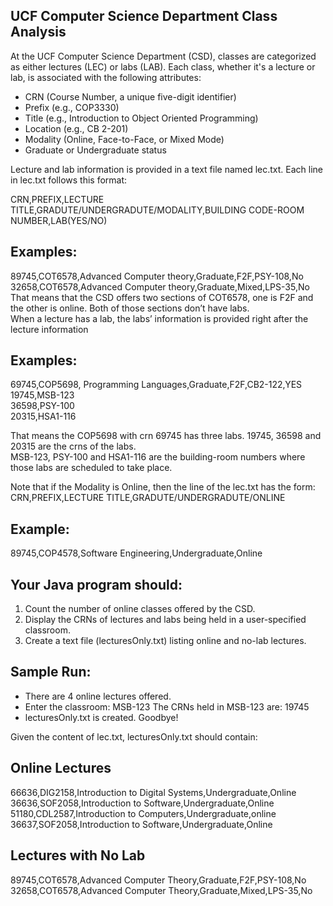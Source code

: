## UCF Computer Science Department Class Analysis

At the UCF Computer Science Department (CSD), classes are categorized as either lectures (LEC) or labs (LAB). Each class, whether it's a lecture or lab, is associated with the following attributes: 

- CRN (Course Number, a unique five-digit identifier)
- Prefix (e.g., COP3330)
- Title (e.g., Introduction to Object Oriented Programming)
- Location (e.g., CB 2-201)
- Modality (Online, Face-to-Face, or Mixed Mode)
- Graduate or Undergraduate status

Lecture and lab information is provided in a text file named lec.txt. Each line in lec.txt follows this format:<br>

CRN,PREFIX,LECTURE TITLE,GRADUTE/UNDERGRADUTE/MODALITY,BUILDING CODE-ROOM NUMBER,LAB(YES/NO) <br>

## Examples:
89745,COT6578,Advanced Computer theory,Graduate,F2F,PSY-108,No<br>
32658,COT6578,Advanced Computer theory,Graduate,Mixed,LPS-35,No<br>
That means that the CSD offers two sections of COT6578, one is F2F and the other is online. Both of those sections 
don’t have labs.<br>
When a lecture has a lab, the labs’ information is provided right after the lecture 
information<br>

## Examples:
69745,COP5698, Programming Languages,Graduate,F2F,CB2-122,YES<br>
19745,MSB-123<br>
36598,PSY-100 <br>
20315,HSA1-116<br>

That means the COP5698 with crn 69745 has three labs. 19745, 36598 and 20315 are the crns of the labs.<br>
MSB-123, PSY-100 and HSA1-116 are the building-room numbers where those labs are scheduled to take place.<br>

Note that if the Modality is Online, then the line of the lec.txt has the form:<br>
CRN,PREFIX,LECTURE TITLE,GRADUTE/UNDERGRADUTE/ONLINE<br> 
## Example:
89745,COP4578,Software Engineering,Undergraduate,Online<br>

## Your Java program should:

1. Count the number of online classes offered by the CSD.
2. Display the CRNs of lectures and labs being held in a user-specified classroom.
3. Create a text file (lecturesOnly.txt) listing online and no-lab lectures.

## Sample Run:
- There are 4 online lectures offered.
- Enter the classroom: MSB-123
The CRNs held in MSB-123 are: 19745
- lecturesOnly.txt is created.
Goodbye!

Given the content of lec.txt, lecturesOnly.txt should contain:
## Online Lectures
66636,DIG2158,Introduction to Digital Systems,Undergraduate,Online
36636,SOF2058,Introduction to Software,Undergraduate,Online
51180,CDL2587,Introduction to Computers,Undergraduate,online
36637,SOF2058,Introduction to Software,Undergraduate,Online

## Lectures with No Lab
89745,COT6578,Advanced Computer Theory,Graduate,F2F,PSY-108,No
32658,COT6578,Advanced Computer Theory,Graduate,Mixed,LPS-35,No
